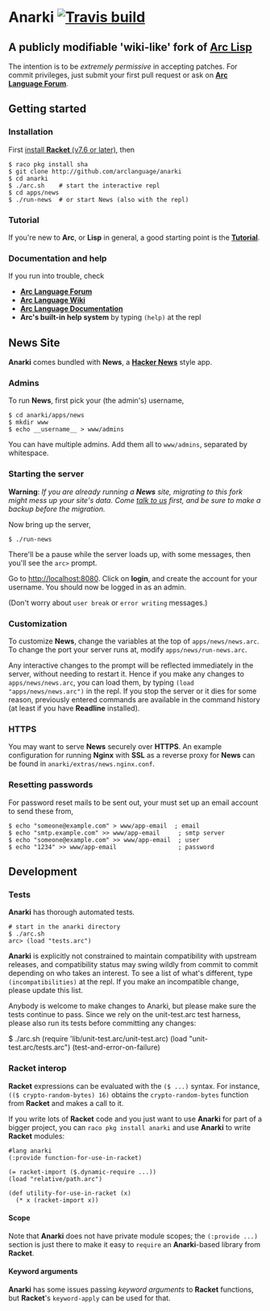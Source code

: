 # Anarki [![Travis build](https://travis-ci.org/arclanguage/anarki.svg?branch=master)](https://travis-ci.org/arclanguage/anarki)
## A publicly modifiable 'wiki-like' fork of [Arc Lisp](http://www.paulgraham.com/arc.html)

The intention is to be *extremely permissive* in accepting patches. For commit
privileges, just submit your first pull request or ask on [**Arc Language Forum**](http://arclanguage.org/forum).

## Getting started

### Installation

First [install **Racket** (v7.6 or later)](http://racket-lang.org), then

    $ raco pkg install sha
    $ git clone http://github.com/arclanguage/anarki
    $ cd anarki
    $ ./arc.sh    # start the interactive repl
    $ cd apps/news
    $ ./run-news  # or start News (also with the repl)

### Tutorial

If you're new to **Arc**, or **Lisp** in general, a good starting point is the [**Tutorial**](https://arclanguage.github.io/tut-anarki.html).


### Documentation and help

If you run into trouble, check

  * [**Arc Language Forum**](http://arclanguage.org/forum)
  * [**Arc Language Wiki**](http://sites.google.com/site/arclanguagewiki)
  * [**Arc Language Documentation**]( https://arclanguage.github.io/ref)
  * **Arc's built-in help system** by typing `(help)` at the repl

## News Site

**Anarki** comes bundled with **News**, a [**Hacker News**](https://news.ycombinator.com) style app.
 

### Admins

To run **News**, first pick your (the admin's) username,

    $ cd anarki/apps/news
    $ mkdir www
    $ echo __username__ > www/admins

You can have multiple admins. Add them all to `www/admins`, separated by whitespace.


### Starting the server
 
**Warning**: *If you are already running a **News** site, migrating to this fork
might mess up your site's data. Come [talk to us](http://arclanguage.org/forum)
first, and be sure to make a backup before the migration.*

Now bring up the server,

    $ ./run-news

There'll be a pause while the server loads up, with some messages, then you'll
see the `arc>` prompt.

Go to [http://localhost:8080](http://localhost:8080). Click on **login**, and
create the account for your username. You should now be logged in as an admin.

(Don't worry about `user break` or `error writing` messages.)


### Customization

To customize **News**, change the variables at the top of `apps/news/news.arc`. To change the port your server runs at, modify `apps/news/run-news.arc`.

Any interactive changes to the prompt will be reflected immediately in the server, without needing to restart it. Hence if you make any changes to `apps/news/news.arc`, you can load them, by typing `(load "apps/news/news.arc")` in the repl. If you stop the server or it dies for some reason, previously entered commands are available in the command history (at least if you have **Readline** installed).


### HTTPS

You may want to serve **News** securely over **HTTPS**. An example configuration for running **Nginx** with **SSL** as a reverse proxy for **News** can be found in `anarki/extras/news.nginx.conf`.

### Resetting passwords

For password reset mails to be sent out, your must set up an email account to send these from,

    $ echo "someone@example.com" > www/app-email  ; email
    $ echo "smtp.example.com" >> www/app-email     ; smtp server
    $ echo "someone@example.com" >> www/app-email  ; user
    $ echo "1234" >> www/app-email                 ; password

## Development

### Tests

**Anarki** has thorough automated tests. 

    # start in the anarki directory
    $ ./arc.sh
    arc> (load "tests.arc")

**Anarki** is explicitly not constrained to maintain compatibility with upstream
releases, and compatibility status may swing wildly from commit to commit
depending on who takes an interest. To see a list of what's different, type
`(incompatibilities)` at the repl. If you make an incompatible change, please
update this list.

Anybody is welcome to make changes to Anarki, but please make sure the tests
continue to pass. Since we rely on the unit-test.arc test harness, please also
run its tests before committing any changes:

  $ ./arc.sh
  (require 'lib/unit-test.arc/unit-test.arc)
  (load "unit-test.arc/tests.arc")
  (test-and-error-on-failure)

### Racket interop

**Racket** expressions can be evaluated with the `($ ...)` syntax. For instance, `(($ crypto-random-bytes) 16)` obtains the `crypto-random-bytes` function from **Racket** and makes a call to it.

If you write lots of **Racket** code and you just want to use **Anarki** for part of a bigger project, you can `raco pkg install anarki` and use **Anarki** to write **Racket** modules:

    #lang anarki
    (:provide function-for-use-in-racket)
    
    (= racket-import ($.dynamic-require ...))
    (load "relative/path.arc")
    
    (def utility-for-use-in-racket (x)
      (* x (racket-import x))

#### Scope
Note that **Anarki** does not have private module scopes; the `(:provide ...)` section is just there to make it easy to `require` an **Anarki**-based library from **Racket**.

#### Keyword arguments
**Anarki** has some issues passing *keyword arguments* to **Racket** functions, but **Racket**'s `keyword-apply` can be used for that.


